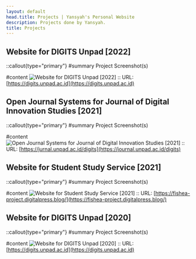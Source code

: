```yaml
---
layout: default
head.title: Projects | Yansyah's Personal Website
description: Projects done by Yansyah.
title: Projects
---
```


## Website for DIGITS Unpad \[2022\]

::callout{type="primary"}
#summary
Project Screenshot(s)

#content
![Website for DIGITS Unpad [2022]](/projects/2022-center-for-digital-innovation-studies-unpad-website.png)
::
URL: [https://digits.unpad.ac.id](https://digits.unpad.ac.id)

## Open Journal Systems for Journal of Digital Innovation Studies \[2021\]

::callout{type="primary"}
#summary
Project Screenshot(s)

#content
![Open Journal Systems for Journal of Digital Innovation Studies [2021]](/projects/2021-journal-of-digital-innovation-studies-ojs.png)
::
URL: [https://jurnal.unpad.ac.id/digits](https://journal.unpad.ac.id/digits)

## Website for Student Study Service \[2021\]

::callout{type="primary"}
#summary
Project Screenshot(s)

#content
![Website for Student Study Service [2021]](/projects/2021-student-study-service-website.png)
::
URL: [https://fishea-project.digitalpress.blog/](https://fishea-project.digitalpress.blog/)

## Website for DIGITS Unpad \[2020\]

::callout{type="primary"}
#summary
Project Screenshot(s)

#content
![Website for DIGITS Unpad [2020]](/projects/2020-center-for-digital-innovation-studies-unpad-website.png)
::
URL: [https://digits.unpad.ac.id](https://digits.unpad.ac.id)
